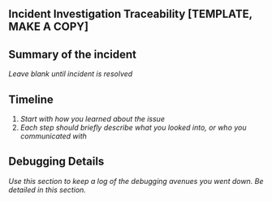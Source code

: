 ## Incident Investigation Traceability [TEMPLATE, MAKE A COPY]

## Summary of the incident
_Leave blank until incident is resolved_

## Timeline
1. _Start with how you learned about the issue_
2. _Each step should briefly describe what you looked into, or who you communicated with_

## Debugging Details
_Use this section to keep a log of the debugging avenues you went down. Be detailed in this section._
